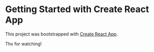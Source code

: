 # Getting Started with Create React App

This project was bootstrapped with [Create React App](https://github.com/facebook/create-react-app).

Thx for watching!
